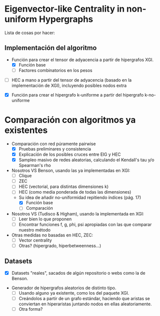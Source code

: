 # Eigenvector-like Centrality in non-uniform Hypergraphs

Lista de cosas por hacer:

## Implementación del algoritmo

- Función para crear el tensor de adyacencia a partir de hipergrafos XGI. 
  - [x] Función base
  - [ ] Factores combinatorios en los pesos
- [ ] HEC a mano a partir del tensor de adyacencia (basado en la implementación de XGI), incluyendo posibles nodos extra
- [x] Función para crear el hipergrafo k-uniforme a partir del hipergrafo k-no-uniforme


# Comparación con algoritmos ya existentes

- Comparación con red púramente pairwise
  - [x] Pruebas preliminares y consistencia
  - [x] Explicación de los posibles cruces entre EIG y HEC
  - [x] Sampleo masivo de redes aleatorias, calculando el Kendall's tau y/o Spearman's rho

- Nosotros VS Benson, usando las ya implementadas en XGI: 
  - [ ] Clique
  - [ ] ZEC
  - [ ] HEC (vectorial, para distintas dimensiones k)
  - [ ] HEC (como media ponderada de todas las dimensiones)

  - Su idea de añadir no-uniformidad repitiendo índices (pág. 17)
    - [x] Función base
    - [ ] Comparación

- Nosotros VS (Tudisco & Higham), usando la implementada en XGI:
  - [ ] Leer bien lo que proponen
  - [ ] Encontrar funciones f, g, phi, psi apropiadas con las que comparar nuestro método

- Otras medidas no basadas en HEC, ZEC:
  - [ ] Vector centrality
  - [ ] Otras? (hipergrado, hiperbetweenness...)

## Datasets

- [x] Datasets "reales", sacados de algún repositorio o webs como la de Benson.
- Generador de hipergrafos aleatorios de distinto tipo.
  - [ ] Usando alguno ya existente, como los del paquete XGI.
  - [ ] Creándolos a partir de un grafo estándar, haciendo que aristas se conviertan en hiperaristas juntando nodos en ellas aleatoriamente.
  - [ ] Otra forma?